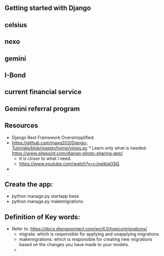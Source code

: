 ## Getting started with Django

## 


## celsius

## nexo

## gemini

## I-Bond 


## current financial service

## Gemini referral program

## Resources
   * Django Rest Framework Oversimpplified.
   * https://github.com/maxg203/Django-Tutorials/blob/master/home/views.py
    * Learn only what is needed: https://www.sitepoint.com/django-photo-sharing-app/
      * It is closer to what I need.
      * https://www.youtube.com/watch?v=cJveiktaOSQ
   * 
## Create the app: 
   * python manage.py startapp base
   * python manage.py makemigrations

## Definition of Key words:
   * Refer to: https://docs.djangoproject.com/en/4.0/topics/migrations/
     * migrate:  which is responsible for applying and unapplying migrations
     * makemigrations: which is responsible for creating new migrations based on the changes you have made to your models.
     * 
